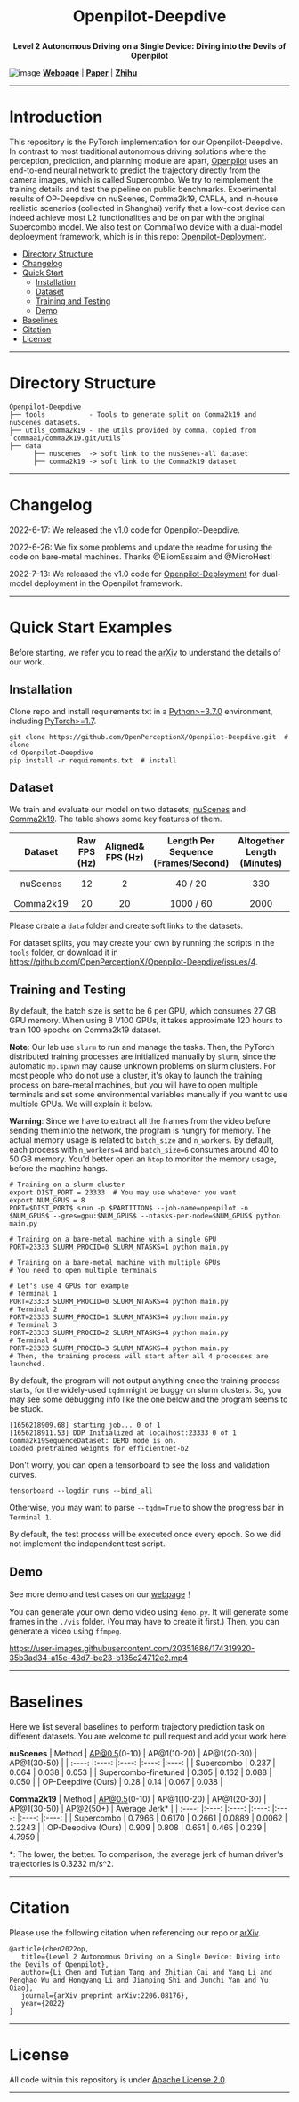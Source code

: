 # <p align="center">Openpilot-Deepdive</p>
**<p align="center">Level 2 Autonomous Driving on a Single Device: Diving into the Devils of Openpilot</p>**
![image](https://github.com/OpenPerceptionX/Openpilot-Deepdive/blob/main/imgs/arXiv_fig1.png)
[**Webpage**](https://sites.google.com/view/openpilot-deepdive/home) | [**Paper**](https://arxiv.org/abs/2206.08176) | [**Zhihu**](https://www.zhihu.com/people/PerceptionX)
***
# Introduction

This repository is the PyTorch implementation for our Openpilot-Deepdive.
In contrast to most traditional autonomous driving solutions where the perception, prediction, and planning module are apart, [Openpilot](https://github.com/commaai/openpilot) uses an end-to-end neural network to predict the trajectory directly from the camera images, which is called Supercombo. We try to reimplement the training details and test the pipeline on public benchmarks. Experimental results of OP-Deepdive on nuScenes, Comma2k19, CARLA, and in-house realistic scenarios (collected in Shanghai) verify that a low-cost device can indeed achieve most L2 functionalities and be on par with the original Supercombo model. We also test on CommaTwo device with a dual-model deploeyment framework, which is in this repo: [Openpilot-Deployment](https://github.com/OpenPerceptionX/Openpilot-Deployment).

* [Directory Structure](#directory-structure) 
* [Changelog](#changelog) 
* [Quick Start](#quick-start-examples) 
    * [Installation](#installation)
    * [Dataset](#dataset)
    * [Training and Testing](#training-and-testing)
    * [Demo](#demo)
* [Baselines](#baselines)
* [Citation](#citation) 
* [License](#license)  

***
# Directory Structure

```
Openpilot-Deepdive 
├── tools           - Tools to generate split on Comma2k19 and nuScenes datasets.  
├── utils_comma2k19 - The utils provided by comma, copied from `commaai/comma2k19.git/utils`
├── data
      ├── nuscenes  -> soft link to the nusSenes-all dataset
      ├── comma2k19 -> soft link to the Comma2k19 dataset
```
***
# Changelog

2022-6-17: We released the v1.0 code for Openpilot-Deepdive.

2022-6-26: We fix some problems and update the readme for using the code on bare-metal machines. Thanks @EliomEssaim and @MicroHest!

2022-7-13: We released the v1.0 code for [Openpilot-Deployment](https://github.com/OpenPerceptionX/Openpilot-Deployment) for dual-model deployment in  the Openpilot framework.

***
# Quick Start Examples
Before starting, we refer you to read the [arXiv](https://arxiv.org/abs/2206.08176) to understand the details of our work.
## Installation
Clone repo and install requirements.txt in a [Python>=3.7.0](https://www.python.org/) environment, including [PyTorch>=1.7](https://pytorch.org/get-started/locally/).

```
git clone https://github.com/OpenPerceptionX/Openpilot-Deepdive.git  # clone
cd Openpilot-Deepdive
pip install -r requirements.txt  # install
```
## Dataset
We train and evaluate our model on two datasets, [nuScenes](https://www.nuscenes.org/nuscenes) and [Comma2k19](https://github.com/commaai/comma2k19).
The table shows some key features of them.

| Dataset     | Raw<br>FPS (Hz)  | Aligned&<br>FPS (Hz) | Length Per<br>Sequence<br>(Frames/Second) | Altogether<br>Length<br>(Minutes) | Scenario | Locations |
| :----:     |:----:|:----:|:----:|:----:|:----:|:----:|
| nuScenes | 12 | 2 | 40 / 20 | 330 | Street | America<br>Singapore |  
| Comma2k19  | 20 | 20 | 1000 / 60 | 2000 | Highway | America | 

Please create a `data` folder and create soft links to the datasets.

For dataset splits, you may create your own by running the scripts in the `tools` folder, or download it in https://github.com/OpenPerceptionX/Openpilot-Deepdive/issues/4.

## Training and Testing
By default, the batch size is set to be 6 per GPU, which consumes 27 GB GPU memory. When using 8 V100 GPUs, it takes approximate 120 hours to train 100 epochs on Comma2k19 dataset. 

**Note**: Our lab use `slurm` to run and manage the tasks. Then, the PyTorch distributed training processes are initialized manually by `slurm`, since the automatic `mp.spawn` may cause unknown problems on slurm clusters. For most people who do not use a cluster, it's okay to launch the training process on bare-metal machines, but you will have to open multiple terminals and set some environmental variables manually if you want to use multiple GPUs. We will explain it below.

**Warning**: Since we have to extract all the frames from the video before sending them into the network, the program is hungry for memory. The actual memory usage is related to `batch_size` and `n_workers`. By default, each process with `n_workers=4` and `batch_size=6` consumes around 40 to 50 GB memory. You'd better open an `htop` to monitor the memory usage, before the machine hangs.

```[bash]
# Training on a slurm cluster
export DIST_PORT = 23333  # You may use whatever you want
export NUM_GPUS = 8
PORT=$DIST_PORT$ srun -p $PARTITION$ --job-name=openpilot -n $NUM_GPUS$ --gres=gpu:$NUM_GPUS$ --ntasks-per-node=$NUM_GPUS$ python main.py
```

```[bash]
# Training on a bare-metal machine with a single GPU
PORT=23333 SLURM_PROCID=0 SLURM_NTASKS=1 python main.py
```

```[bash]
# Training on a bare-metal machine with multiple GPUs
# You need to open multiple terminals

# Let's use 4 GPUs for example
# Terminal 1
PORT=23333 SLURM_PROCID=0 SLURM_NTASKS=4 python main.py
# Terminal 2
PORT=23333 SLURM_PROCID=1 SLURM_NTASKS=4 python main.py
# Terminal 3
PORT=23333 SLURM_PROCID=2 SLURM_NTASKS=4 python main.py
# Terminal 4
PORT=23333 SLURM_PROCID=3 SLURM_NTASKS=4 python main.py
# Then, the training process will start after all 4 processes are launched.
```

By default, the program will not output anything once the training process starts, for the widely-used `tqdm` might be buggy on slurm clusters. So, you may see some debugging info like the one below and the program seems to be stuck.

```
[1656218909.68] starting job... 0 of 1
[1656218911.53] DDP Initialized at localhost:23333 0 of 1
Comma2k19SequenceDataset: DEMO mode is on.
Loaded pretrained weights for efficientnet-b2
```

Don't worry, you can open a tensorboard to see the loss and validation curves.
```
tensorboard --logdir runs --bind_all
```

Otherwise, you may want to parse `--tqdm=True` to show the progress bar in `Terminal 1`.

By default, the test process will be executed once every epoch. So we did not implement the independent test script.

## Demo
See more demo and test cases on our [webpage](https://sites.google.com/view/openpilot-deepdive/home)！

You can generate your own demo video using `demo.py`. It will generate some frames in the `./vis` folder. (You may have to create it first.) Then, you can generate a video using `ffmpeg`.

https://user-images.githubusercontent.com/20351686/174319920-35b3ad34-a15e-43d7-be23-b135c24712e2.mp4


***
# Baselines
Here we list several baselines to perform trajectory prediction task on different datasets. You are welcome to pull request and add your work here!

**nuScenes**
| Method                | AP@0.5(0-10)  | AP@1(10-20) | AP@1(20-30) | AP@1(30-50) |
| :----:                |:----:         |:----:       |:----:       |:----:       |
| Supercombo            | 0.237         | 0.064       | 0.038       | 0.053       |
| Supercombo-finetuned  | 0.305         | 0.162       | 0.088       | 0.050       |
| OP-Deepdive (Ours)    | 0.28          | 0.14        | 0.067       |  0.038      |

**Comma2k19**
| Method                | AP@0.5(0-10)  | AP@1(10-20) | AP@1(20-30) | AP@1(30-50) | AP@2(50+) | Average Jerk* |
| :----:                |:----:         |:----:       |:----:       |:----:       |:----:     |:----:         |
| Supercombo            | 0.7966        | 0.6170      | 0.2661      | 0.0889      |  0.0062   |  2.2243       |
| OP-Deepdive (Ours)    | 0.909         | 0.808       |  0.651      | 0.465       |  0.239    |  4.7959       | 

\*: The lower, the better. To comparison, the average jerk of human driver's trajectories is  0.3232 m/s^2.

***
# Citation
Please use the following citation when referencing our repo or [arXiv](https://arxiv.org/abs/2206.08176).
```
@article{chen2022op,
   title={Level 2 Autonomous Driving on a Single Device: Diving into the Devils of Openpilot},
   author={Li Chen and Tutian Tang and Zhitian Cai and Yang Li and Penghao Wu and Hongyang Li and Jianping Shi and Junchi Yan and Yu Qiao},
   journal={arXiv preprint arXiv:2206.08176},
   year={2022}
}
```
***
# License
All code within this repository is under [Apache License 2.0](https://www.apache.org/licenses/LICENSE-2.0).
***

